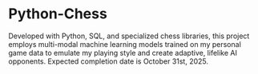 # Python-Chess
Developed with Python, SQL, and specialized chess libraries, this project employs multi-modal machine learning models trained on my personal game data to emulate my playing style and create adaptive, lifelike AI opponents. Expected completion date is October 31st, 2025. 
